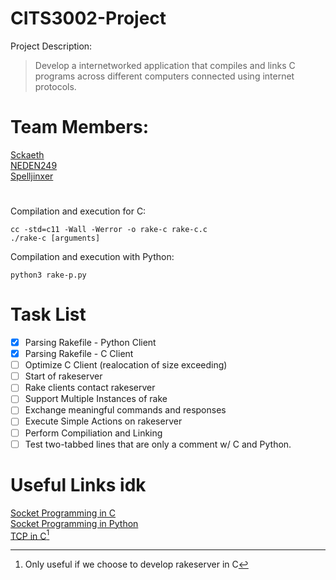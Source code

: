 # CITS3002-Project
Project Description:
> Develop a internetworked application that compiles and links C programs across different computers connected using internet protocols.
# Team Members:
[Sckaeth](https://github.com/Sckaeth) <br>
[NEDEN249](https://github.com/NEDEN249) <br>
[Spelljinxer](https://github.com/Spelljinxer)
#
Compilation and execution for C:
  ```
  cc -std=c11 -Wall -Werror -o rake-c rake-c.c
  ./rake-c [arguments]
  ```
Compilation and execution with Python:
  ```
  python3 rake-p.py
  ```
<!-- UPDATE THIS AS WE GO ALONG-->
# Task List
- [x] Parsing Rakefile - Python Client 
- [x] Parsing Rakefile - C Client
- [ ] Optimize C Client (realocation of size exceeding)
- [ ] Start of rakeserver
- [ ] Rake clients contact rakeserver
- [ ] Support Multiple Instances of rake
- [ ] Exchange meaningful commands and responses
- [ ] Execute Simple Actions on rakeserver
- [ ] Perform Compiliation and Linking
- [ ] Test two-tabbed lines that are only a comment w/ C and Python.

<!-- Could update this with more links for the future -->
# Useful Links idk
[Socket Programming in C](https://www.geeksforgeeks.org/socket-programming-cc/) <br>
[Socket Programming in Python](https://www.geeksforgeeks.org/socket-programming-python/) <br>
[TCP in C](https://www.geeksforgeeks.org/tcp-server-client-implementation-in-c/?ref=lbp)[^1]

[^1]: Only useful if we choose to develop rakeserver in C

